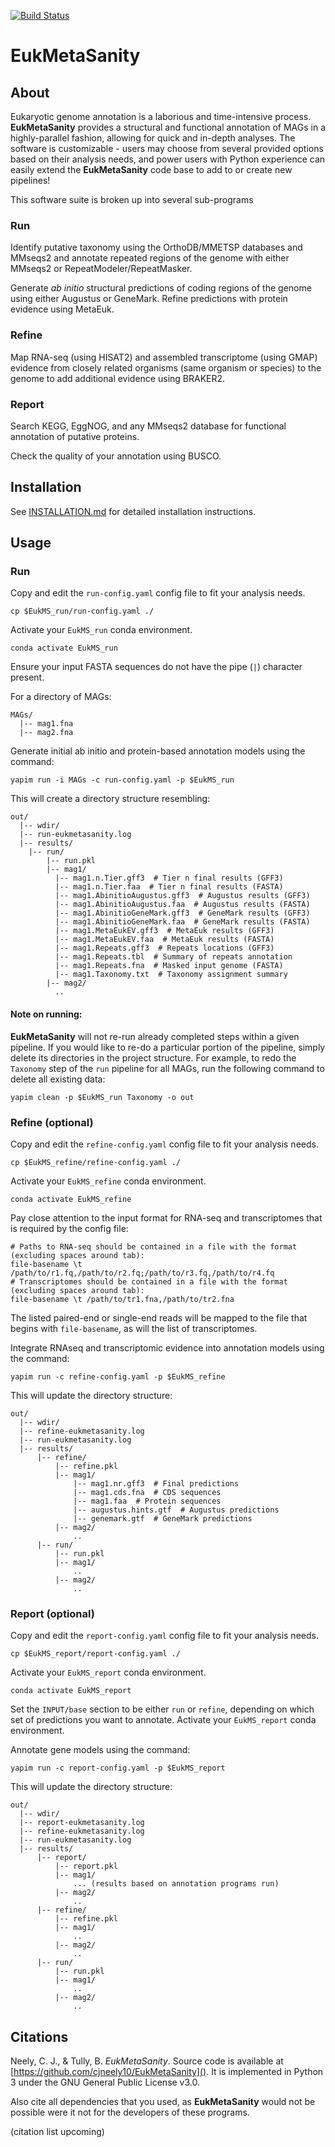 [![Build Status](https://travis-ci.com/cjneely10/EukMetaSanity.svg?token=M4ut94Kepv6qucNU1mEy&branch=main)](https://travis-ci.com/cjneely10/EukMetaSanity)

# EukMetaSanity

## About
Eukaryotic genome annotation is a laborious and time-intensive process. **EukMetaSanity** provides a structural and 
functional annotation of MAGs in a highly-parallel fashion, allowing for quick and in-depth analyses. The software is
customizable - users may choose from several provided options based on their analysis needs, and power users with Python
experience can easily extend the **EukMetaSanity** code base to add to or create new pipelines!

This software suite is broken up into several sub-programs

### Run
Identify putative taxonomy using the OrthoDB/MMETSP databases and MMseqs2 and annotate repeated regions of
the genome with either MMseqs2 or RepeatModeler/RepeatMasker. 

Generate *ab initio* structural predictions of coding regions of the genome using either Augustus or GeneMark.
Refine predictions with protein evidence using MetaEuk.

### Refine
Map RNA-seq (using HISAT2) and assembled transcriptome (using GMAP) evidence from closely related organisms (same 
organism or species) to the genome to add additional evidence using BRAKER2. 

### Report
Search KEGG, EggNOG, and any MMseqs2 database for functional annotation of putative proteins.

Check the quality of your annotation using BUSCO.

## Installation

See <a href="https://github.com/cjneely10/EukMetaSanity/blob/main/INSTALLATION.md" target="_blank">INSTALLATION.md</a> 
for detailed installation instructions.

## Usage

### Run
Copy and edit the `run-config.yaml` config file to fit your analysis needs. 

```shell
cp $EukMS_run/run-config.yaml ./
```

Activate your `EukMS_run` conda environment.

```shell
conda activate EukMS_run
```

Ensure your input FASTA sequences do not have the pipe (`|`) character present.

For a directory of MAGs:
```
MAGs/
  |-- mag1.fna
  |-- mag2.fna
```

Generate initial ab initio and protein-based annotation models using the command:

```
yapim run -i MAGs -c run-config.yaml -p $EukMS_run
```

This will create a directory structure resembling:
```
out/
  |-- wdir/
  |-- run-eukmetasanity.log
  |-- results/
    |-- run/
        |-- run.pkl
        |-- mag1/
          |-- mag1.n.Tier.gff3  # Tier n final results (GFF3)
          |-- mag1.n.Tier.faa  # Tier n final results (FASTA)
          |-- mag1.AbinitioAugustus.gff3  # Augustus results (GFF3)
          |-- mag1.AbinitioAugustus.faa  # Augustus results (FASTA)
          |-- mag1.AbinitioGeneMark.gff3  # GeneMark results (GFF3)
          |-- mag1.AbinitioGeneMark.faa  # GeneMark results (FASTA)
          |-- mag1.MetaEukEV.gff3  # MetaEuk results (GFF3)
          |-- mag1.MetaEukEV.faa  # MetaEuk results (FASTA)
          |-- mag1.Repeats.gff3  # Repeats locations (GFF3)
          |-- mag1.Repeats.tbl  # Summary of repeats annotation
          |-- mag1.Repeats.fna  # Masked input genome (FASTA)
          |-- mag1.Taxonomy.txt  # Taxonomy assignment summary
        |-- mag2/
          .. 
```

#### Note on running:
**EukMetaSanity** will not re-run already completed steps within a given pipeline. If you would like to re-do a particular
portion of the pipeline, simply delete its directories in the project structure. For example, to redo the `Taxonomy` step
of the `run` pipeline for all MAGs, run the following command to delete all existing data:

```
yapim clean -p $EukMS_run Taxonomy -o out
```

### Refine (optional)
Copy and edit the `refine-config.yaml` config file to fit your analysis needs. 

```shell
cp $EukMS_refine/refine-config.yaml ./
```

Activate your `EukMS_refine` conda environment.

```shell
conda activate EukMS_refine
```

Pay close attention to the input format
for RNA-seq and transcriptomes that is required by the config file:

```
# Paths to RNA-seq should be contained in a file with the format (excluding spaces around tab):
file-basename \t /path/to/r1.fq,/path/to/r2.fq;/path/to/r3.fq,/path/to/r4.fq
# Transcriptomes should be contained in a file with the format (excluding spaces around tab):
file-basename \t /path/to/tr1.fna,/path/to/tr2.fna
``` 

The listed paired-end or single-end reads will be mapped to the file that begins with `file-basename`, as will the list 
of transcriptomes.

Integrate RNAseq and transcriptomic evidence into annotation models using the command:

```
yapim run -c refine-config.yaml -p $EukMS_refine
```

This will update the directory structure:
```
out/
  |-- wdir/
  |-- refine-eukmetasanity.log
  |-- run-eukmetasanity.log
  |-- results/
      |-- refine/
          |-- refine.pkl
          |-- mag1/
              |-- mag1.nr.gff3  # Final predictions
              |-- mag1.cds.fna  # CDS sequences
              |-- mag1.faa  # Protein sequences
              |-- augustus.hints.gtf  # Augustus predictions
              |-- genemark.gtf  # GeneMark predictions
          |-- mag2/
              ..
      |-- run/
          |-- run.pkl
          |-- mag1/
              ..
          |-- mag2/
              .. 
```

### Report (optional)
Copy and edit the `report-config.yaml` config file to fit your analysis needs. 

```shell
cp $EukMS_report/report-config.yaml ./
```

Activate your `EukMS_report` conda environment.

```shell
conda activate EukMS_report
```

Set the `INPUT/base` section to be either
`run` or `refine`, depending on which set of predictions you want to annotate. Activate your `EukMS_report` conda environment.

Annotate gene models using the command:

```
yapim run -c report-config.yaml -p $EukMS_report
```

This will update the directory structure:
```
out/
  |-- wdir/
  |-- report-eukmetasanity.log
  |-- refine-eukmetasanity.log
  |-- run-eukmetasanity.log
  |-- results/
      |-- report/
          |-- report.pkl
          |-- mag1/
              ... (results based on annotation programs run)
          |-- mag2/
              ..
      |-- refine/
          |-- refine.pkl
          |-- mag1/
              ..
          |-- mag2/
              ..
      |-- run/
          |-- run.pkl
          |-- mag1/
              ..
          |-- mag2/
              .. 
```

## Citations

Neely, C. J., & Tully, B. *EukMetaSanity*. Source code is available at [https://github.com/cjneely10/EukMetaSanity](). 
It is implemented in Python 3 under the GNU General Public License v3.0.

Also cite all dependencies that you used, as **EukMetaSanity** would not be possible were it not for the developers of 
these programs.

(citation list upcoming)
